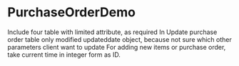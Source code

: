 # PurchaseOrderDemo
Include four table with limited attribute, as required
In Update purchase order table only modified updateddate object, because not sure which other parameters client want to update
For adding new items or purchase order, take current time in integer form as ID.
